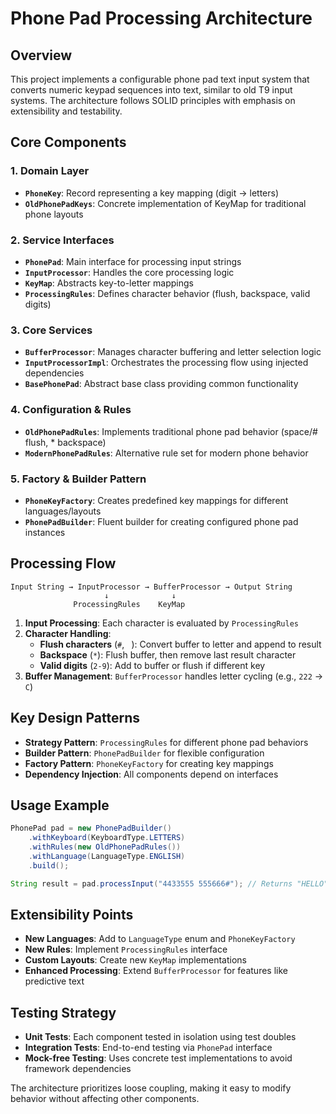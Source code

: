 # Phone Pad Processing Architecture

## Overview
This project implements a configurable phone pad text input system that converts numeric keypad sequences into text, similar to old T9 input systems. The architecture follows SOLID principles with emphasis on extensibility and testability.

## Core Components

### 1. Domain Layer
- **`PhoneKey`**: Record representing a key mapping (digit → letters)
- **`OldPhonePadKeys`**: Concrete implementation of KeyMap for traditional phone layouts

### 2. Service Interfaces
- **`PhonePad`**: Main interface for processing input strings
- **`InputProcessor`**: Handles the core processing logic
- **`KeyMap`**: Abstracts key-to-letter mappings
- **`ProcessingRules`**: Defines character behavior (flush, backspace, valid digits)

### 3. Core Services
- **`BufferProcessor`**: Manages character buffering and letter selection logic
- **`InputProcessorImpl`**: Orchestrates the processing flow using injected dependencies
- **`BasePhonePad`**: Abstract base class providing common functionality

### 4. Configuration & Rules
- **`OldPhonePadRules`**: Implements traditional phone pad behavior (space/# flush, * backspace)
- **`ModernPhonePadRules`**: Alternative rule set for modern phone behavior

### 5. Factory & Builder Pattern
- **`PhoneKeyFactory`**: Creates predefined key mappings for different languages/layouts
- **`PhonePadBuilder`**: Fluent builder for creating configured phone pad instances

## Processing Flow

```
Input String → InputProcessor → BufferProcessor → Output String
                     ↓              ↓
              ProcessingRules    KeyMap
```

1. **Input Processing**: Each character is evaluated by `ProcessingRules`
2. **Character Handling**:
    - **Flush characters** (`#`, ` `): Convert buffer to letter and append to result
    - **Backspace** (`*`): Flush buffer, then remove last result character
    - **Valid digits** (`2-9`): Add to buffer or flush if different key
3. **Buffer Management**: `BufferProcessor` handles letter cycling (e.g., `222` → `C`)

## Key Design Patterns

- **Strategy Pattern**: `ProcessingRules` for different phone pad behaviors
- **Builder Pattern**: `PhonePadBuilder` for flexible configuration
- **Factory Pattern**: `PhoneKeyFactory` for creating key mappings
- **Dependency Injection**: All components depend on interfaces

## Usage Example

```java
PhonePad pad = new PhonePadBuilder()
    .withKeyboard(KeyboardType.LETTERS)
    .withRules(new OldPhonePadRules())
    .withLanguage(LanguageType.ENGLISH)
    .build();

String result = pad.processInput("4433555 555666#"); // Returns "HELLO"
```

## Extensibility Points

- **New Languages**: Add to `LanguageType` enum and `PhoneKeyFactory`
- **New Rules**: Implement `ProcessingRules` interface
- **Custom Layouts**: Create new `KeyMap` implementations
- **Enhanced Processing**: Extend `BufferProcessor` for features like predictive text

## Testing Strategy

- **Unit Tests**: Each component tested in isolation using test doubles
- **Integration Tests**: End-to-end testing via `PhonePad` interface
- **Mock-free Testing**: Uses concrete test implementations to avoid framework dependencies

The architecture prioritizes loose coupling, making it easy to modify behavior without affecting other components.